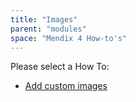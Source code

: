 ```yaml
---
title: "Images"
parent: "modules"
space: "Mendix 4 How-to's"
---
```

Please select a How To:

*   [Add custom images](add-custom-images)
